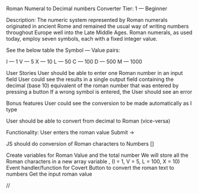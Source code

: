  Roman Numeral to Decimal numbers Converter
Tier: 1 — Beginner

Description: The numeric system represented by Roman numerals originated in ancient Rome and remained the usual way of writing numbers throughout Europe well into the Late Middle Ages. Roman numerals, as used today, employ seven symbols, each with a fixed integer value.

See the below table the Symbol — Value pairs:

I — 1
V — 5 
X — 10
L — 50
C — 100
D — 500
M — 1000

User Stories
User should be able to enter one Roman number in an input field
User could see the results in a single output field containing the decimal (base 10) equivalent of the roman number that was entered by pressing a button
If a wrong symbol is entered, the User should see an error

Bonus features
User could see the conversion to be made automatically as I type

User should be able to convert from decimal to Roman (vice-versa)


Functionality:
User enters the roman value
Submit -> 

JS should do conversion of Roman characters to Numbers []

Create variables for Roman Value and the total number
We will store all the Roman characters in a new array variable , (I = 1, V = 5, L = 100, X = 10)
Event handler/function for Covert Button to convert the roman text to numbers
Get the input roman value




//



